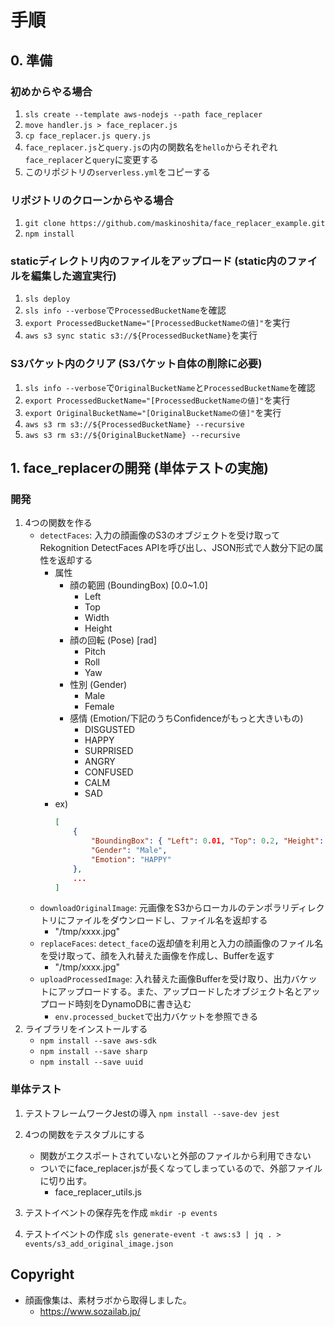 # 手順

## 0. 準備

### 初めからやる場合

1. `sls create --template aws-nodejs --path face_replacer`
2. `move handler.js > face_replacer.js`
3. `cp face_replacer.js query.js`
4. `face_replacer.js`と`query.js`の内の関数名を`hello`からそれぞれ`face_replacer`と`query`に変更する
5. このリポジトリの`serverless.yml`をコピーする

### リポジトリのクローンからやる場合

1. `git clone https://github.com/maskinoshita/face_replacer_example.git`
2. `npm install`

### staticディレクトリ内のファイルをアップロード (static内のファイルを編集した適宜実行)

1. `sls deploy`
2. `sls info --verbose`で`ProcessedBucketName`を確認
3. `export ProcessedBucketName="[ProcessedBucketNameの値]"`を実行
4. `aws s3 sync static s3://${ProcessedBucketName}`を実行

### S3バケット内のクリア (S3バケット自体の削除に必要)

1. `sls info --verbose`で`OriginalBucketName`と`ProcessedBucketName`を確認
2. `export ProcessedBucketName="[ProcessedBucketNameの値]"`を実行
3. `export OriginalBucketName="[OriginalBucketNameの値]"`を実行
4. `aws s3 rm s3://${ProcessedBucketName} --recursive`
5. `aws s3 rm s3://${OriginalBucketName} --recursive`

## 1. face_replacerの開発 (単体テストの実施)

### 開発

1. 4つの関数を作る
    * `detectFaces`: 入力の顔画像のS3のオブジェクトを受け取ってRekognition DetectFaces APIを呼び出し、JSON形式で人数分下記の属性を返却する
        - 属性
            - 顔の範囲 (BoundingBox) [0.0~1.0]
                - Left
                - Top
                - Width
                - Height
            - 顔の回転 (Pose) [rad]
                - Pitch
                - Roll
                - Yaw
            - 性別 (Gender)
                - Male
                - Female
            - 感情 (Emotion/下記のうちConfidenceがもっと大きいもの)
                - DISGUSTED
                - HAPPY
                - SURPRISED
                - ANGRY
                - CONFUSED
                - CALM
                - SAD
        - ex)
            ```json
            [
                {
                    "BoundingBox": { "Left": 0.01, "Top": 0.2, "Height": 0.01, "Width": 0.01 },
                    "Gender": "Male",
                    "Emotion": "HAPPY"
                },
                ...
            ]
            ```
    * `downloadOriginalImage`: 元画像をS3からローカルのテンポラリディレクトリにファイルをダウンロードし、ファイル名を返却する
        - "/tmp/xxxx.jpg"
    * `replaceFaces`: `detect_face`の返却値を利用と入力の顔画像のファイル名を受け取って、顔を入れ替えた画像を作成し、Bufferを返す
        - "/tmp/xxxx.jpg"
    * `uploadProcessedImage`: 入れ替えた画像Bufferを受け取り、出力バケットにアップロードする。また、アップロードしたオブジェクト名とアップロード時刻をDynamoDBに書き込む
        - `env.processed_bucket`で出力バケットを参照できる
2. ライブラリをインストールする
    * `npm install --save aws-sdk`
    * `npm install --save sharp`
    * `npm install --save uuid`

### 単体テスト

1. テストフレームワークJestの導入
    `npm install --save-dev jest`
1. 4つの関数をテスタブルにする
    - 関数がエクスポートされていないと外部のファイルから利用できない
    - ついでにface_replacer.jsが長くなってしまっているので、外部ファイルに切り出す。
        - face_replacer_utils.js

1. テストイベントの保存先を作成 `mkdir -p events`
2. テストイベントの作成 `sls generate-event -t aws:s3 | jq . > events/s3_add_original_image.json`

## Copyright

* 顔画像集は、素材ラボから取得しました。
    - https://www.sozailab.jp/
